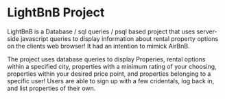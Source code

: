 # LightBnB Project

LightBnB is a Database / sql queries / psql based project that uses server-side javascript queries to display information about rental property options on the clients web browser! It had an intention to mimick AirBnB.

The project uses database queries to display Properies, rental options within a specified city, properties with a minimum rating of your choosing, properties within your desired price point, and properties belonging to a specific user!
Users are able to sign up with a few cridentals, log back in, and list properties of their own.

